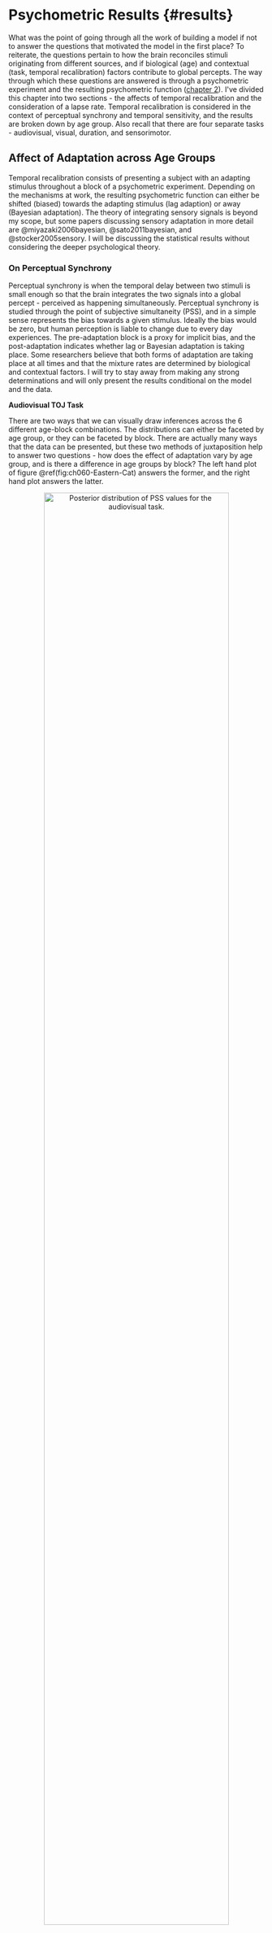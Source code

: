 


# Psychometric Results {#results}

What was the point of going through all the work of building a model if not to answer the questions that motivated the model in the first place? To reiterate, the questions pertain to how the brain reconciles stimuli originating from different sources, and if biological (age) and contextual (task, temporal recalibration) factors contribute to global percepts. The way through which these questions are answered is through a psychometric experiment and the resulting psychometric function ([chapter 2](#motivating-data)). I've divided this chapter into two sections - the affects of temporal recalibration and the consideration of a lapse rate. Temporal recalibration is considered in the context of perceptual synchrony and temporal sensitivity, and the results are broken down by age group. Also recall that there are four separate tasks - audiovisual, visual, duration, and sensorimotor.

## Affect of Adaptation across Age Groups

Temporal recalibration consists of presenting a subject with an adapting stimulus throughout a block of a psychometric experiment. Depending on the mechanisms at work, the resulting psychometric function can either be shifted (biased) towards the adapting stimulus (lag adaption) or away (Bayesian adaptation). The theory of integrating sensory signals is beyond my scope, but some papers discussing sensory adaptation in more detail are @miyazaki2006bayesian, @sato2011bayesian, and @stocker2005sensory. I will be discussing the statistical results without considering the deeper psychological theory.

### On Perceptual Synchrony

Perceptual synchrony is when the temporal delay between two stimuli is small enough so that the brain integrates the two signals into a global percept - perceived as happening simultaneously. Perceptual synchrony is studied through the point of subjective simultaneity (PSS), and in a simple sense represents the bias towards a given stimulus. Ideally the bias would be zero, but human perception is liable to change due to every day experiences. The pre-adaptation block is a proxy for implicit bias, and the post-adaptation indicates whether lag or Bayesian adaptation is taking place. Some researchers believe that both forms of adaptation are taking place at all times and that the mixture rates are determined by biological and contextual factors. I will try to stay away from making any strong determinations and will only present the results conditional on the model and the data.

**Audiovisual TOJ Task**

There are two ways that we can visually draw inferences across the 6 different age-block combinations. The distributions can either be faceted by age group, or they can be faceted by block. There are actually many ways that the data can be presented, but these two methods of juxtaposition help to answer two questions - how does the effect of adaptation vary by age group, and is there a difference in age groups by block? The left hand plot of figure \@ref(fig:ch060-Eastern-Cat) answers the former, and the right hand plot answers the latter.

<div class="figure" style="text-align: center">
<img src="060-results_files/figure-html/ch060-Eastern-Cat-1.png" alt="Posterior distribution of PSS values for the audiovisual task." width="85%" />
<p class="caption">(\#fig:ch060-Eastern-Cat)Posterior distribution of PSS values for the audiovisual task.</p>
</div>

Across all age groups, temporal recalibration results in a negative shift towards zero in the PSS (as shown by the left hand plot), but there is no significant difference in the PSS between age groups (right hand plot). A very convenient consequence of using MCMC is that the samples from the posterior can be recombined in many ways to describe new phenomena. The PSS values can even be pooled across age groups so that the marginal affect of recalibration may be considered (left hand plot of figure \@ref(fig:ch060-Beta-Lonesome)).

<div class="figure" style="text-align: center">
<img src="060-results_files/figure-html/ch060-Beta-Lonesome-1.png" alt="Posterior distribution of PSS values for the audiovisual task. Left: Marginal over age group. Right: Marginal over block." width="85%" />
<p class="caption">(\#fig:ch060-Beta-Lonesome)Posterior distribution of PSS values for the audiovisual task. Left: Marginal over age group. Right: Marginal over block.</p>
</div>



Now with the marginal of age group, the distribution of differences between pre- and post-adaptation blocks can be calculated. I could report a simple credible interval, but it almost seems disingenuous given that the entire distribution is available. I could report that the $90\%$ highest posterior density interval (HPDI) of the difference is  $(-0.036, 0.003)$, but consider the following figure instead.

<div class="figure" style="text-align: center">
<img src="060-results_files/figure-html/ch060-Omega-Permanent-1.png" alt="Distribution of differences for pre- and post-adaptation PSS values with 90% HPDI." width="85%" />
<p class="caption">(\#fig:ch060-Omega-Permanent)Distribution of differences for pre- and post-adaptation PSS values with 90% HPDI.</p>
</div>

Figure \@ref(fig:ch060-Omega-Permanent) shows the distribution of differences with the $90\%$ HPDI region shaded. From this figure, one might conclude that the effect of recalibration, while small, is still noticeable for the audiovisual task. While this could be done for every task in the rest of this chapter, I do not think it is worth repeating as I am not trying to prove anything about the psychometric experiment itself (that is for a later paper). The point of this demonstration is simply that it can be done (and easily), and how to summarize the data both visually and quantitatively.

**Visual TOJ Task**

<div class="figure" style="text-align: center">
<img src="060-results_files/figure-html/ch060-Gruesome-Waffle-1.png" alt="Posterior distribution of PSS values for the visual task." width="85%" />
<p class="caption">(\#fig:ch060-Gruesome-Waffle)Posterior distribution of PSS values for the visual task.</p>
</div>


Here there is no clear determination if recalibration has an effect on perceptual synchrony, as it is only the middle age group that shows a shift in bias. Even more, there is a lot of overlap between age group. Looking at the marginal distributions (figure \@ref(fig:ch060-Cold-Gamma)), there may be a difference between the younger and older age groups, and the middle age and older age groups. 


<div class="figure" style="text-align: center">
<img src="060-results_files/figure-html/ch060-Cold-Gamma-1.png" alt="The difference between the older age group and the two others is noticeable, but not likely significant." width="85%" />
<p class="caption">(\#fig:ch060-Cold-Gamma)The difference between the older age group and the two others is noticeable, but not likely significant.</p>
</div>


These plots are useful for quickly being able to determine if there is a difference in factors. If there is a suspected difference, then the distribution can be calculated from the posterior samples as needed. I suspect that there may be a difference between the older age group and the other two, so I calculated the differences, and summarize them with the histogram in figure \@ref(fig:ch060-Rapid-Postal).

<div class="figure" style="text-align: center">
<img src="060-results_files/figure-html/ch060-Rapid-Postal-1.png" alt="The bulk of the distribution is above zero, but there is still a chance that there is no difference in the distribution of PSS values between the age groups during the visual TOJ experiment." width="85%" />
<p class="caption">(\#fig:ch060-Rapid-Postal)The bulk of the distribution is above zero, but there is still a chance that there is no difference in the distribution of PSS values between the age groups during the visual TOJ experiment.</p>
</div>


The bulk of the distribution is above zero, but there is still a chance that there is no difference in the distribution of PSS values between the age groups during the visual TOJ experiment.


**Duration TOJ Task**

<div class="figure" style="text-align: center">
<img src="060-results_files/figure-html/ch060-Stormy-Frostbite-1.png" alt="Posterior distribution of PSS values for the duration task." width="85%" />
<p class="caption">(\#fig:ch060-Stormy-Frostbite)Posterior distribution of PSS values for the duration task.</p>
</div>


The duration TOJ task is very interesting because 1) recalibration had a visually significant effect across all age groups, and 2) there is virtually no difference between the age groups. I could plot the marginal distribution, but it wouldn't likely give any more insight. What I might ask is what is it about the duration task that lets temporal recalibration have such a significant effect? Is human perception of time duration more malleable than our perception to other sensory signals?

**Sensorimotor TOJ Task**

<div class="figure" style="text-align: center">
<img src="060-results_files/figure-html/ch060-Homeless-Anaconda-1.png" alt="Posterior distribution of PSS values for the sensorimotor task." width="85%" />
<p class="caption">(\#fig:ch060-Homeless-Anaconda)Posterior distribution of PSS values for the sensorimotor task.</p>
</div>


There are no differences between age groups or blocks when it comes to perceptual synchrony in the sensorimotor task.

### On Temporal Sensitivity

Temporal sensitivity is the ability to successfully integrate signals arising from the same event, or segregate signals from different events. When the stimulus onset asynchrony increases, the ability to bind the signals into a single percept is reduced until they are perceived as distinct events with a temporal order. Those that are more readily able to determine temporal order have a higher temporal sensitivity, and it is measured through the slope of a psychometric function - specifically the quantity known as the just noticeable difference.

**Audiovisual TOJ Task**

<div class="figure" style="text-align: center">
<img src="060-results_files/figure-html/ch060-Timely-Toupee-1.png" alt="Posterior distribution of JND values for the audiovisual task." width="85%" />
<p class="caption">(\#fig:ch060-Timely-Toupee)Posterior distribution of JND values for the audiovisual task.</p>
</div>

All age groups experienced an increase in temporal sensitivity, but the effect is largest in the older age group which also had the largest pre-adaptation JND estimates. There also appears to be some distinction between the older age group and the younger ones in the pre-adaptation block, but recalibration closes the gap.

**Visual TOJ Task**

<div class="figure" style="text-align: center">
<img src="060-results_files/figure-html/ch060-Mercury-Rainbow-1.png" alt="Posterior distribution of JND values for the visual task." width="85%" />
<p class="caption">(\#fig:ch060-Mercury-Rainbow)Posterior distribution of JND values for the visual task.</p>
</div>

The story for the visual TOJ task is similar to the audiovisual one - each age group experience heightened temporal sensitivity after recalibration, with the two older age groups receiving more benefit than the younger age group. It's also worth noting that the younger age groups have higher baseline temporal sensitivity, so there may not be as much room for improvement.

**Duration TOJ Task**

<div class="figure" style="text-align: center">
<img src="060-results_files/figure-html/ch060-Aimless-Planet-1.png" alt="Posterior distribution of JND values for the duration task." width="85%" />
<p class="caption">(\#fig:ch060-Aimless-Planet)Posterior distribution of JND values for the duration task.</p>
</div>

This time the effects of recalibration are not so strong, and just like for the PSS, there is no significant difference between age groups in the duration task.

**Sensorimotor TOJ Task**

<div class="figure" style="text-align: center">
<img src="060-results_files/figure-html/ch060-Tombstone-Cold-1.png" alt="Posterior distribution of JND values for the sensorimotor task." width="85%" />
<p class="caption">(\#fig:ch060-Tombstone-Cold)Posterior distribution of JND values for the sensorimotor task.</p>
</div>

Finally in the sensorimotor task there are mixed results. Temporal recalibration increased the temporal sensitivity in the younger age group, reduced it in the middle age group, and had no effect on the older age group. Clearly the biological factors at play are complex, and the data here is a relatively thin slice of the population. More data and a better calibrated experiment may give better insights into the effects of temporal recalibration.

## Lapse Rate across Age Groups


<div class="figure" style="text-align: center">
<img src="060-results_files/figure-html/ch060-Waffle-Hollow-1.png" alt="Process model of the result of a psychometric experiment with the assumption that lapses occur at random and at a fixed rate, and that the subject guesses randomly in the event of a lapse." width="85%" />
<p class="caption">(\#fig:ch060-Waffle-Hollow)Process model of the result of a psychometric experiment with the assumption that lapses occur at random and at a fixed rate, and that the subject guesses randomly in the event of a lapse.</p>
</div>

In the above figure, the outcome of one experiment can be represented as a directed acyclic graph (DAG) where at the start of the experiment, the subject either experiences a lapse in judgment with probability $\gamma$ or they do not experience a lapse in judgment. If there is no lapse, then they will give a positive response with probability $F(x)$. If there is a lapse in judgment, then it is assumed that they will respond randomly - e.g. a fifty-fifty chance of a positive response. In this model of an experiment, the probability of a positive response is the sum of the two paths.


\begin{align}
\mathrm{P}(\textrm{positive}) &= 
  \mathrm{P}(\textrm{lapse}) \cdot \mathrm{P}(\textrm{positive} | \textrm{lapse}) \\
  &\quad + \mathrm{P}(\textrm{no lapse}) \cdot \mathrm{P}(\textrm{positive} | \textrm{no lapse}) \\
  &= \frac{1}{2} \gamma + (1 - \gamma) \cdot F(x)
\end{align}


If we then let $\gamma = 2\lambda$ then the probability of a positive response becomes

$$
\mathrm{P}(\textrm{positive}) = \lambda + (1 - 2\lambda) \cdot F(x)
$$

This is the lapse model described in \@ref(eq:Psi)! But now there is a little bit more insight into what the parameter $\lambda$ is. If $\gamma$ is the true lapse rate, then $\lambda$ is half the lapse rate. This may sound strange at first, but remember that equation \@ref(eq:Psi) was motivated as a lower and upper bound to the psychometric function, and where the bounds are constrained by the same amount. Here the motivation is from a process model, yet the two lines of reasoning arrive at the same model. 

Figure \@ref(fig:ch060-Magenta-Finger) shows the distribution of lapse rates for each age group across the four separate tasks. There is no visual trend in the ranks of lapse rates, meaning that no single age group definitively experiences a lower lapse rate than the others, though the middle age group comes close to being the winner and the older age group is more likely to be trailing behind. The distribution of lapse rates does reveal something about the tasks themselves.

<div class="figure" style="text-align: center">
<img src="060-results_files/figure-html/ch060-Magenta-Finger-1.png" alt="Lapse rates for the different age groups across the four separate tasks. Visually there is no clear trend in lapses by age group, but the concentration of the distributions give insight into the perceived difficulty of a task where more diffuse distributions may indiciate more difficult tasks." width="85%" />
<p class="caption">(\#fig:ch060-Magenta-Finger)Lapse rates for the different age groups across the four separate tasks. Visually there is no clear trend in lapses by age group, but the concentration of the distributions give insight into the perceived difficulty of a task where more diffuse distributions may indiciate more difficult tasks.</p>
</div>

I used the audiovisual data in the first few iterations of building a model and there were no immediate issues, but when I tested the model on the visual data it had trouble expressing the variability at outer SOA values. I noted that one subject had a near perfect response set, and many others had equally impressive performance. The model without a lapse rate was being torn between a very steep slope near the PSS and random variability near the outer SOAs. The remedy was to include a lapse rate (motivated by domain expertise) which allowed for that one extra degree of freedom necessary to reconcile the opposing forces.

Why did the visual data behave this way when the audiovisual data had no issue? That gets deep into the theory of how our brains integrate signals arising from different modalities. Detecting the temporal order of two visual stimuli may be an easier mental task than that of heterogeneous signals. Then consider audiovisual versus duration or sensorimotor. Visual-speech synthesis is a much more common task throughout the day than visual-tactile (sensorimotor), and so perhaps we are better adjusted to such a task as audiovisual. The latent measure of relative performance or task difficulty might be picked up through the lapse rate.

To test this idea, the TOJ experiment could be repeated, and then ask the subject afterwards how they would rate the difficulty of each task. For now, a post-hoc test can be done by comparing the mean and spread of the lapse rates to a _pseuedo difficulty_ measure as defined by the mean of the incorrect responses. A response is correct when the sign of the SOA value is concordant with the response, e.g. a positive SOA and the subject gives the "positive" response or a negative SOA and the subject gives the "negative" response. Looking at figure \@ref(fig:ch060-Magenta-Finger), I would subjectively rate the tasks from easiest to hardest based on ocular analysis as

1. Visual
2. Audiovisual
3. Duration
4. Sensorimotor

Again, this ranking is based on the mean (lower intrinsically meaning easier) and the spread (less diffuse implying more agreement of difficulty between age groups). The visual task has the tightest distribution of lapse rates, and the sensorimotor has the widest spread, so I can rank those first and last respectively. Audiovisual and duration are very similar in mean and spread, but the audiovisual has a bit more agreement between the young and middle age groups, so second and third go to audiovisual and duration. Table \@ref(tab:ch060-Orange-Tigerfish) shows the results arranged by increasing pseudo difficulty. As predicted, the visual task is squarely at the top and the sensorimotor is fully at the bottom. The only out of place group is the audiovisual task for the older age group, which is about equal to the older age group during the duration task. In fact, within tasks, the older age group always comes in last in terms of proportion of correct responses, while the young and middle age groups trade back and forth.

<table class="table" style="margin-left: auto; margin-right: auto;">
<caption>(\#tab:ch060-Orange-Tigerfish)Relative difficulty of the different tasks by age group. The difficulty is measured by the proportion of incorrect responses.</caption>
 <thead>
  <tr>
   <th style="text-align:left;"> Task </th>
   <th style="text-align:left;"> Age Group </th>
   <th style="text-align:right;"> Pseudo Difficulty </th>
  </tr>
 </thead>
<tbody>
  <tr>
   <td style="text-align:left;"> visual </td>
   <td style="text-align:left;"> Middle Age </td>
   <td style="text-align:right;"> 0.03 </td>
  </tr>
  <tr>
   <td style="text-align:left;"> visual </td>
   <td style="text-align:left;"> Young Adult </td>
   <td style="text-align:right;"> 0.03 </td>
  </tr>
  <tr>
   <td style="text-align:left;"> visual </td>
   <td style="text-align:left;"> Older Adult </td>
   <td style="text-align:right;"> 0.06 </td>
  </tr>
  <tr>
   <td style="text-align:left;"> audiovisual </td>
   <td style="text-align:left;"> Young Adult </td>
   <td style="text-align:right;"> 0.12 </td>
  </tr>
  <tr>
   <td style="text-align:left;"> audiovisual </td>
   <td style="text-align:left;"> Middle Age </td>
   <td style="text-align:right;"> 0.12 </td>
  </tr>
  <tr>
   <td style="text-align:left;"> duration </td>
   <td style="text-align:left;"> Middle Age </td>
   <td style="text-align:right;"> 0.14 </td>
  </tr>
  <tr>
   <td style="text-align:left;"> duration </td>
   <td style="text-align:left;"> Young Adult </td>
   <td style="text-align:right;"> 0.16 </td>
  </tr>
  <tr>
   <td style="text-align:left;"> duration </td>
   <td style="text-align:left;"> Older Adult </td>
   <td style="text-align:right;"> 0.17 </td>
  </tr>
  <tr>
   <td style="text-align:left;"> audiovisual </td>
   <td style="text-align:left;"> Older Adult </td>
   <td style="text-align:right;"> 0.17 </td>
  </tr>
  <tr>
   <td style="text-align:left;"> sensorimotor </td>
   <td style="text-align:left;"> Young Adult </td>
   <td style="text-align:right;"> 0.22 </td>
  </tr>
  <tr>
   <td style="text-align:left;"> sensorimotor </td>
   <td style="text-align:left;"> Middle Age </td>
   <td style="text-align:right;"> 0.24 </td>
  </tr>
  <tr>
   <td style="text-align:left;"> sensorimotor </td>
   <td style="text-align:left;"> Older Adult </td>
   <td style="text-align:right;"> 0.29 </td>
  </tr>
</tbody>
</table>

One way to remove the uncertainty of the lapse rate could be to have some trials with very large SOA values. The reasoning is that if the difficulty of a task (given an SOA value) is lowered, than an incorrect response is more likely to be due to a true lapse in judgment as opposed to a genuinely incorrect response. @wichmann2001b recommends at least one sample at $\pi \ge 0.95$ is necessary for reliable bootstrap confidence intervals, so the same reasoning can be applied when using Bayesian credible intervals. For a task such as visual TOJ, the $90\%$ level may occur at an SOA of $\approx 40$ms while for the audiovisual TOJ it may be $\approx 220$ms, so the sampling scheme for psychometric experiments must be tuned to the task. 

@wichmann2001a experimentally determined that the lapse rate for trained observers is between $0\%$ and $5\%$, and the data in this paper loosely agree with that conclusion. Any excess in lapse rate may be attributed to the perceived task difficulty and a sub-optimal sampling scheme. Since the visual TOJ task is relatively the easiest, the estimated lapse rates are more believable as true lapse rates, and fall closely within the $(0, 0.05)$ range.
